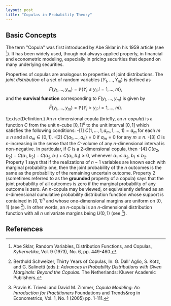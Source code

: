 ```yaml
---
layout: post
title: "Copulas in Probability Theory"
---
```


## Basic Concepts

The term "Copula" was first introduced by Abe Sklar in his 1959 article (see [^1]). It has been widely used, though not always applied properly, in financial and econometric modeling, especially in pricing securities that depend on many underlying securities.

Properties of copulas are analogous to properties of joint distributions. The *joint distribution* of a set of random variables $(Y_{1}, \dots , Y_{m})$ is defined as $$F(y_{1}, \dots , y_{m}) = \mathbb{P}\{Y_{i} \leq y_{i}; i = 1, \dots , m\},$$ and the **survival function** corresponding to $F(y_{1}, \dots , y_{m})$ is given by $$\bar{F}(y_{1}, \dots , y_{m}) = \mathbb{P}\{Y_{i} > y_{i}; i = 1, \dots , m\}.$$

\textsc{Definition.} An $n$-dimensional copula (briefly, an *n-copula*) is a function $C$ from the unit $n$-cube $[0, 1]^{n}$ to the unit interval $[0, 1]$ which satisfies the following conditions:
-[1] $C(1, \dots , 1, a_{m}, 1, \dots , 1) = a_{m}$ for each $m \leq n$ and all $a_{m} \in [0, 1]$.
-[2] $C(a_{1}, \dots , a_{n}) = 0$ if $a_{m} = 0$ for any $m \leq n$.
-[3] $C$ is $n$-increasing in the sense that the $C$-volume of any $n$-dimensional interval is non-negative. In particular, if $C$ is a $2$-dimensional copula, then
-[4] $C(a_{2}, b_{2}) - C(a_{1}, b_{2}) - C(a_{2}, b_{1}) + C(a_{1}, b_{1}) \geq 0$, whenever $a_{1} \leq a_{2}$, $b_{1} \leq b_{2}$.
Property 1 says that if the realizations of $n - 1$ variables are known each with marginal probability one, then the joint probability of the $n$ outcomes is the same as the probability of the remaining uncertain outcome. Property 2 (sometimes referred to as the **grounded** property of a copula) says that the joint probability of all outcomes is zero if the marginal probability of any outcome is zero. An $n$-copula may be viewed, or equivalently defined as an $n$-dimensional cumulative probability distribution function whose support is contained in $[0, 1]^{n}$ and whose one-dimensional margins are uniform on $[0, 1]$ (see [^2]). In other words, an $n$-copula is an $n$-dimensional distribution function with all $n$ univariate margins being $U(0, 1)$ (see [^3]).

## References

[^1]: Abe Sklar, Random Variables, Distribution Functions, and Copulas, *Kybernetika*, Vol. 9 (1973), No. 6, pp. 449-460.

[^2]: Berthold Schweizer, Thirty Years of Copulas, In: G. Dall' Aglio, S. Kotz, and G. Salinetti (eds.): *Advances in Probability Distributions with Given Marginals: Beyond the Copulas.* The Netherlands: Kluwer Academic Publishers.

[^3]: Pravin K. Trivedi and David M. Zimmer, *Copula Modeling: An Introduction for Practitioners* Foundations and Trends&reg in Econometrics, Vol. 1, No. 1 (2005) pp. 1-111.